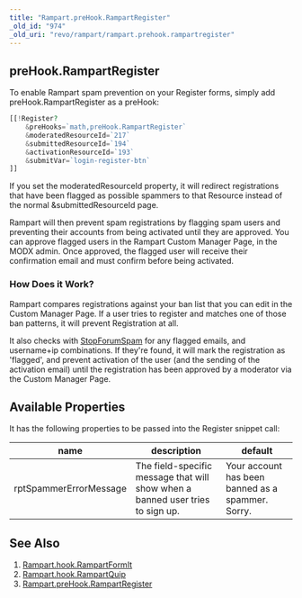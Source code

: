 ```yaml
---
title: "Rampart.preHook.RampartRegister"
_old_id: "974"
_old_uri: "revo/rampart/rampart.prehook.rampartregister"
---
```


## preHook.RampartRegister

To enable Rampart spam prevention on your Register forms, simply add preHook.RampartRegister as a preHook:

``` php
[[!Register?
    &preHooks=`math,preHook.RampartRegister`
    &moderatedResourceId=`217`
    &submittedResourceId=`194`
    &activationResourceId=`193`
    &submitVar=`login-register-btn`
]]
```

If you set the moderatedResourceId property, it will redirect registrations that have been flagged as possible spammers to that Resource instead of the normal &submittedResourceId page.

Rampart will then prevent spam registrations by flagging spam users and preventing their accounts from being activated until they are approved. You can approve flagged users in the Rampart Custom Manager Page, in the MODX admin. Once approved, the flagged user will receive their confirmation email and must confirm before being activated.

### How Does it Work?

Rampart compares registrations against your ban list that you can edit in the Custom Manager Page. If a user tries to register and matches one of those ban patterns, it will prevent Registration at all.

It also checks with [StopForumSpam](http://stopforumspam.com/) for any flagged emails, and username+ip combinations. If they're found, it will mark the registration as 'flagged', and prevent activation of the user (and the sending of the activation email) until the registration has been approved by a moderator via the Custom Manager Page.

## Available Properties

It has the following properties to be passed into the Register snippet call:

| name                   | description                                                                    | default                                           |
| ---------------------- | ------------------------------------------------------------------------------ | ------------------------------------------------- |
| rptSpammerErrorMessage | The field-specific message that will show when a banned user tries to sign up. | Your account has been banned as a spammer. Sorry. |

## See Also

1. [Rampart.hook.RampartFormIt](extras/rampart/rampart.hook.rampartformit)
2. [Rampart.hook.RampartQuip](extras/rampart/rampart.hook.rampartquip)
3. [Rampart.preHook.RampartRegister](extras/rampart/rampart.prehook.rampartregister)
